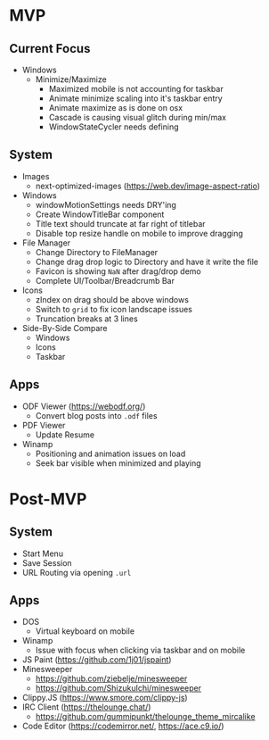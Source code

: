 # MVP

## Current Focus

- Windows
  - Minimize/Maximize
    - Maximized mobile is not accounting for taskbar
    - Animate minimize scaling into it's taskbar entry
    - Animate maximize as is done on osx
    - Cascade is causing visual glitch during min/max
    - WindowStateCycler needs defining

## System

- Images
  - next-optimized-images (https://web.dev/image-aspect-ratio)
- Windows
  - windowMotionSettings needs DRY'ing
  - Create WindowTitleBar component
  - Title text should truncate at far right of titlebar
  - Disable top resize handle on mobile to improve dragging
- File Manager
  - Change Directory to FileManager
  - Change drag drop logic to Directory and have it write the file
  - Favicon is showing `NaN` after drag/drop demo
  - Complete UI/Toolbar/Breadcrumb Bar
- Icons
  - zIndex on drag should be above windows
  - Switch to `grid` to fix icon landscape issues
  - Truncation breaks at 3 lines
- Side-By-Side Compare
  - Windows
  - Icons
  - Taskbar

## Apps

- ODF Viewer (https://webodf.org/)
  - Convert blog posts into `.odf` files
- PDF Viewer
  - Update Resume
- Winamp
  - Positioning and animation issues on load
  - Seek bar visible when minimized and playing

# Post-MVP

## System

- Start Menu
- Save Session
- URL Routing via opening `.url`

## Apps

- DOS
  - Virtual keyboard on mobile
- Winamp
  - Issue with focus when clicking via taskbar and on mobile
- JS Paint (https://github.com/1j01/jspaint)
- Minesweeper
  - https://github.com/ziebelje/minesweeper
  - https://github.com/ShizukuIchi/minesweeper
- Clippy.JS (https://www.smore.com/clippy-js)
- IRC Client (https://thelounge.chat/)
  - https://github.com/gummipunkt/thelounge_theme_mircalike
- Code Editor (https://codemirror.net/, https://ace.c9.io/)
